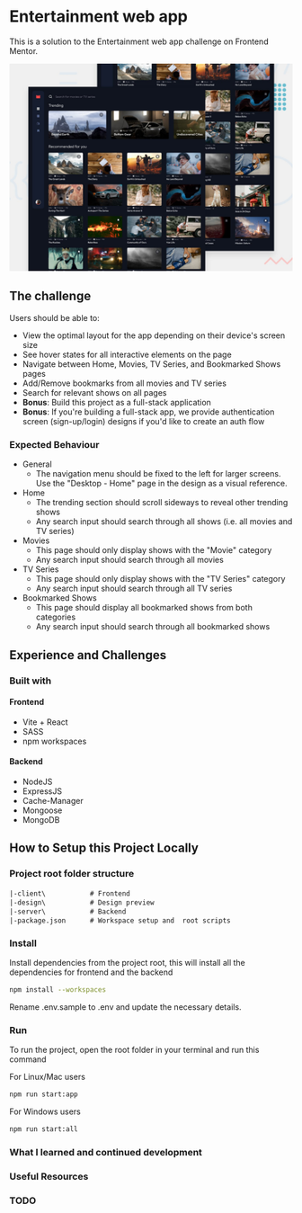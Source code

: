# Entertainment web app

This is a solution to the Entertainment web app challenge on Frontend Mentor.

![Design Preview](./design/preview.jpg)

## The challenge

Users should be able to:

- View the optimal layout for the app depending on their device's screen size
- See hover states for all interactive elements on the page
- Navigate between Home, Movies, TV Series, and Bookmarked Shows pages
- Add/Remove bookmarks from all movies and TV series
- Search for relevant shows on all pages
- **Bonus**: Build this project as a full-stack application
- **Bonus**: If you're building a full-stack app, we provide authentication screen (sign-up/login) designs if you'd like to create an auth flow

### Expected Behaviour

- General
  - The navigation menu should be fixed to the left for larger screens. Use the "Desktop - Home" page in the design as a visual reference.
- Home
  - The trending section should scroll sideways to reveal other trending shows
  - Any search input should search through all shows (i.e. all movies and TV series)
- Movies
  - This page should only display shows with the "Movie" category
  - Any search input should search through all movies
- TV Series
  - This page should only display shows with the "TV Series" category
  - Any search input should search through all TV series
- Bookmarked Shows
  - This page should display all bookmarked shows from both categories
  - Any search input should search through all bookmarked shows

## Experience and Challenges

### Built with

#### Frontend

- Vite + React
- SASS
- npm workspaces

#### Backend

- NodeJS
- ExpressJS
- Cache-Manager
- Mongoose
- MongoDB

## How to Setup this Project Locally

### Project root folder structure

```
|-client\           # Frontend
|-design\           # Design preview
|-server\           # Backend
|-package.json      # Workspace setup and  root scripts
```

### Install

Install dependencies from the project root, this will install all the dependencies for frontend and the backend

```bash
npm install --workspaces
```

Rename .env.sample to .env and update the necessary details.

### Run

To run the project, open the root folder in your terminal and run this command

For Linux/Mac users

```bash
npm run start:app
```

For Windows users

```bash
npm run start:all
```

### What I learned and continued development

### Useful Resources

### TODO
